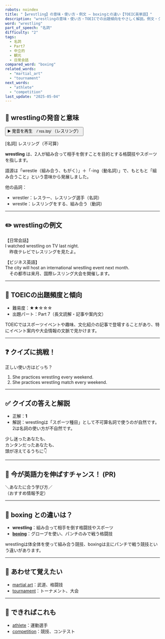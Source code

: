 ```yaml
---
robots: noindex
title: "【wrestling】の意味・使い方・例文 ― boxingとの違い【TOEIC英単語】"
description: "wrestlingの意味・使い方・TOEICでの出題傾向をやさしく解説。例文・クイズ付きでboxingとの違いもわかりやすく学べます。"
word: "wrestling"
part_of_speech: "名詞"
difficulty: "2"
tags:
  - 名詞
  - Part7
  - 中立的
  - 観光
  - 日常会話
compared_word: "boxing"
related_words:
  - "martial_art"
  - "tournament"
next_words:
  - "athlete"
  - "competition"
last_update: "2025-05-04"
---
```


## 🔰 wrestlingの発音と意味

<button class="play-audio" onclick="playTTS('wrestling')">
  <span class="play-audio-main">
    ▶️ 発音を再生　/ˈrɛs.lɪŋ/
  </span>
  <span class="play-audio-sub">
    （レスリング）
  </span>
</button>

[名詞] レスリング（不可算）

**wrestling** は、2人が組み合って相手を倒すことを目的とする格闘技やスポーツを指します。

語源は「wrestle（組み合う、もがく）」＋「-ing（動名詞）」で、もともと「組み合うこと」という意味から発展しました。

他の品詞：  
- wrestler：レスラー、レスリング選手（名詞）
- wrestle：レスリングをする、組み合う（動詞）

---

## ✏️ wrestlingの例文

【日常会話】  
I watched wrestling on TV last night.  
　昨夜テレビでレスリングを見たよ。

【ビジネス英語】  
The city will host an international wrestling event next month.  
　その都市は来月、国際レスリング大会を開催します。

---

## 🎯 TOEICの出題頻度と傾向

- 難易度：★★☆☆☆
- 出題パート：Part 7（長文読解・記事や案内文）

TOEICではスポーツイベントや趣味、文化紹介の記事で登場することがあり、特にイベント案内や大会情報の文脈で見かけます。

---

## ❓ クイズに挑戦！

正しい使い方はどっち？

1. She practices wrestling every weekend.  
2. She practices wrestling match every weekend.

---

## ✅ クイズの答えと解説

- 正解：**1**
- 解説：wrestlingは「スポーツ種目」として不可算名詞で使うのが自然です。2は名詞の使い方が不自然です。

少し迷ったあなたも、  
カンタンだったあなたも、  
頭が冴えてるうちに👇️

---

## 🚀 今が英語力を伸ばすチャンス！ (PR)

<div class="info-center">
＼あなたに合う学び方／<br>  
（おすすめ情報予定）
</div>

---

## 🤔  boxing との違いは？

- **wrestling**：組み合って相手を倒す格闘技やスポーツ
- **[boxing](/boxing)**：グローブを使い、パンチのみで戦う格闘技

wrestlingは体全体を使って組み合う競技、boxingは主にパンチで戦う競技という違いがあります。

---

## 🧩 あわせて覚えたい

- [martial art](/martial_art)：武道、格闘技
- [tournament](/tournament)：トーナメント、大会

---

## 📖 できればこれも

- [athlete](/athlete)：運動選手
- [competition](/competition)：競技、コンテスト

<!-- cvid: aid08_bid03 -->
